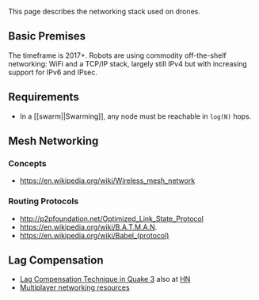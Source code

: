 This page describes the networking stack used on drones.

Basic Premises
--------------

The timeframe is 2017+. Robots are using commodity off-the-shelf networking:
WiFi and a TCP/IP stack, largely still IPv4 but with increasing support for
IPv6 and IPsec.

Requirements
------------

* In a [[swarm||Swarming]], any node must be reachable in `log(N)` hops.

Mesh Networking
---------------

### Concepts

* https://en.wikipedia.org/wiki/Wireless_mesh_network

### Routing Protocols

* http://p2pfoundation.net/Optimized_Link_State_Protocol
* https://en.wikipedia.org/wiki/B.A.T.M.A.N.
* https://en.wikipedia.org/wiki/Babel_(protocol)

Lag Compensation
----------------

* [Lag Compensation Technique in Quake 3](http://www.ra.is/unlagged/)
  also at [HN](https://news.ycombinator.com/item?id=10034198)
* [Multiplayer networking resources](https://github.com/nickdesaulniers/nickdesaulniers.github.com/issues/5)
